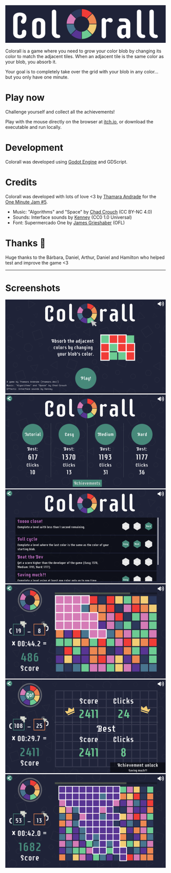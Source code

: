 <div align="center">
  <img src="images/banner.png" alt="Colorall banner">
</div>

Colorall is a game where you need to grow your color blob by changing its color to match the adjacent tiles. When an adjacent tile is the same color as your blob, you absorb it.

Your goal is to completely take over the grid with your blob in any color... but you only have one minute.

# Play now

Challenge yourself and collect all the achievements!

Play with the mouse directly on the browser at [itch.io](https://thamara.itch.io/colorall), or download the executable and run locally.

# Development

Colorall was developed using [Godot Engine](https://godotengine.org/) and GDScript.


# Credits
Colorall was developed with lots of love <3 by [Thamara Andrade](https://twitter.com/thamyk) for the [One Minute Jam #5](https://itch.io/jam/one-minute-game-jam-5).

- Music: "Algorithms" and "Space" by [Chad Crouch](https://freemusicarchive.org/music/Chad_Crouch) (CC BY-NC 4.0)
- Sounds: Interface sounds by [Kenney](https://kenney.nl/assets/interface-sounds) (CC0 1.0 Universal)
- Font: Supermercado One by [James Grieshaber](https://fonts.google.com/specimen/Supermercado+One) (OFL)


# Thanks 💜
Huge thanks to the Bárbara, Daniel, Arthur, Daniel and Hamilton who helped test and improve the game <3



--------
# Screenshots

<div align="center">
  <img src="images/01.png" alt="Screenshot">
  <img src="images/02.png" alt="Screenshot">
  <img src="images/03.png" alt="Screenshot">
  <img src="images/04.png" alt="Screenshot">
  <img src="images/05.png" alt="Screenshot">
  <img src="images/06.png" alt="Screenshot">
</div>
